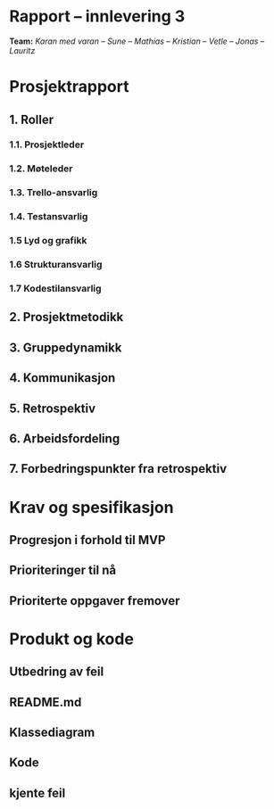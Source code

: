 # Rapport – innlevering 3

**Team:** _Karan med varan_ – _Sune_ – _Mathias_ – _Kristian_ – _Vetle_ – _Jonas_ – _Lauritz_

# Prosjektrapport

## 1. Roller

### 1.1. Prosjektleder

    

### 1.2. Møteleder

    

### 1.3. Trello-ansvarlig

    

### 1.4. Testansvarlig

    

### 1.5 Lyd og grafikk

    

### 1.6 Strukturansvarlig

    

### 1.7 Kodestilansvarlig

    

## 2. Prosjektmetodikk

    

## 3. Gruppedynamikk

    

## 4. Kommunikasjon

    

## 5. Retrospektiv

    

## 6. Arbeidsfordeling

    

## 7. Forbedringspunkter fra retrospektiv

    

# Krav og spesifikasjon

## Progresjon i forhold til MVP

    

## Prioriteringer til nå

    

## Prioriterte oppgaver fremover

    

# Produkt og kode

## Utbedring av feil

    

## README.md

    

## Klassediagram

    

## Kode

    

    

## kjente feil

    
